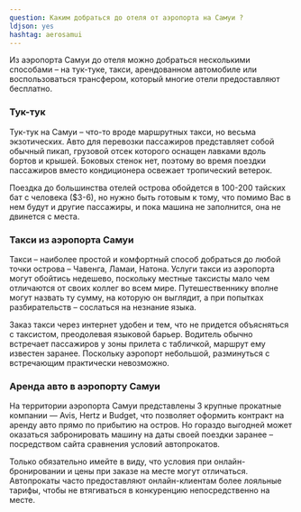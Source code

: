 ```yaml
---
question: Каким добраться до отеля от аэропорта на Самуи ?
ldjson: yes
hashtag: aerosamui
---
```



Из аэропорта Самуи до отеля можно добраться несколькими способами – на тук-туке, такси, арендованном автомобиле или воспользоваться трансфером, который многие отели предоставляют бесплатно.

### Тук-тук

Тук-тук на Самуи – что-то вроде маршрутных такси, но весьма экзотических. Авто для перевозки пассажиров представляет собой обычный пикап, грузовой отсек которого оснащен лавками вдоль бортов и крышей. Боковых стенок нет, поэтому во время поездки пассажиров вместо кондиционера освежает тропический ветерок.

Поездка до большинства отелей острова обойдется в 100-200 тайских бат с человека ($3-6), но нужно быть готовым к тому, что помимо Вас в нем будут и другие пассажиры, и пока машина не заполнится, она не двинется с места.

### Такси из аэропорта Самуи

Такси – наиболее простой и комфортный способ добраться до любой точки острова – Чавенга, Ламаи, Натона. Услуги такси из аэропорта могут обойтись недешево, поскольку местные таксисты мало чем отличаются от своих коллег во всем мире. Путешественнику вполне могут назвать ту сумму, на которую он выглядит, а при попытках разбирательств – сослаться на незнание языка.

Заказ такси через интернет удобен и тем, что не придется объясняться с таксистом, преодолевая языковой барьер. Водитель обычно встречает пассажиров у зоны прилета с табличкой, маршрут ему известен заранее. Поскольку аэропорт небольшой, разминуться с встречающим практически невозможно.

### Аренда авто в аэропорту Самуи

На территории аэропорта Самуи представлены 3 крупные прокатные компании — Avis, Hertz и Budget, что позволяет оформить контракт на аренду авто прямо по прибытию на остров. Но гораздо выгодней может оказаться забронировать машину на даты своей поездки заранее – посредством сайта сравнения условий автопрокатов.

Только обязательно имейте в виду, что условия при онлайн-бронировании и цены при заказе на месте могут отличаться. Автопрокаты часто предоставляют онлайн-клиентам более лояльные тарифы, чтобы не втягиваться в конкуренцию непосредственно на месте.
